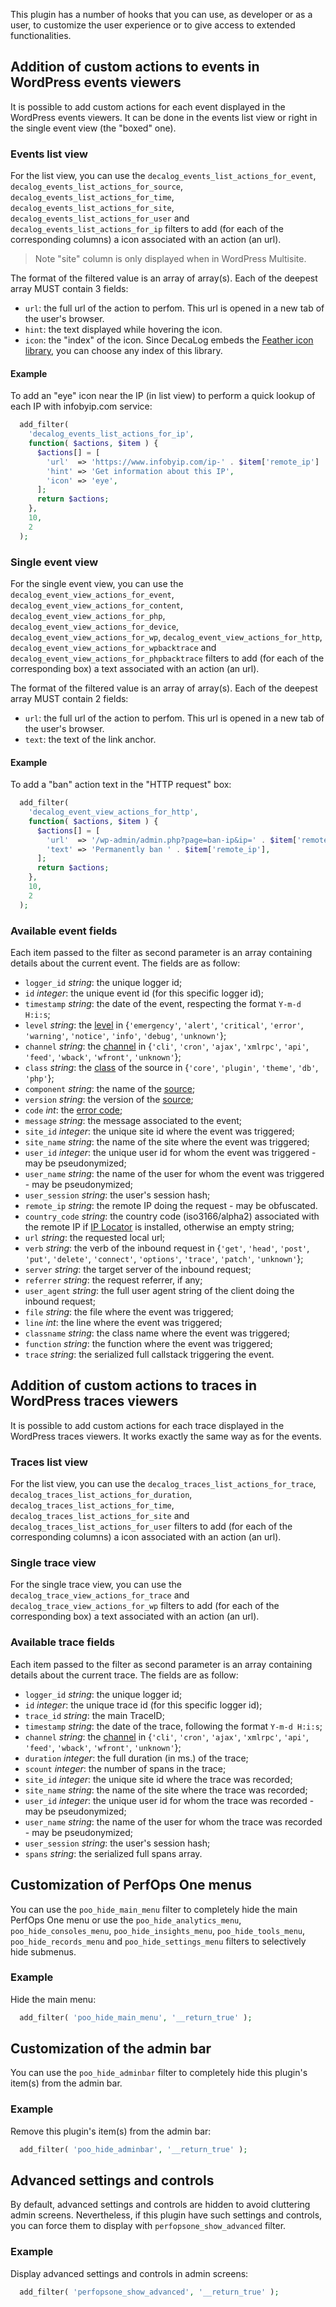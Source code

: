 This plugin has a number of hooks that you can use, as developer or as a user, to customize the user experience or to give access to extended functionalities.

## Addition of custom actions to events in WordPress events viewers
It is possible to add custom actions for each event displayed in the WordPress events viewers. It can be done in the events list view or right in the single event view (the "boxed" one).

### Events list view
For the list view, you can use the `decalog_events_list_actions_for_event`, `decalog_events_list_actions_for_source`, `decalog_events_list_actions_for_time`, `decalog_events_list_actions_for_site`, `decalog_events_list_actions_for_user` and `decalog_events_list_actions_for_ip` filters to add (for each of the corresponding columns) a icon associated with an action (an url).

> Note "site" column is only displayed when in WordPress Multisite.

The format of the filtered value is an array of array(s). Each of the deepest array MUST contain 3 fields:

* `url`: the full url of the action to perfom. This url is opened in a new tab of the user's browser.
* `hint`: the text displayed while hovering the icon.
* `icon`: the "index" of the icon. Since DecaLog embeds the [Feather icon library](https://feathericons.com/), you can choose any index of this library.

#### Example
To add an "eye" icon near the IP (in list view) to perform a quick lookup of each IP with infobyip.com service:
```php
  add_filter(
    'decalog_events_list_actions_for_ip',
    function( $actions, $item ) {
      $actions[] = [
        'url'  => 'https://www.infobyip.com/ip-' . $item['remote_ip'] . '.html',
        'hint' => 'Get information about this IP',
        'icon' => 'eye',
      ];
      return $actions;
    },
    10,
    2
  );
```

### Single event view
For the single event view, you can use the `decalog_event_view_actions_for_event`, `decalog_event_view_actions_for_content`, `decalog_event_view_actions_for_php`, `decalog_event_view_actions_for_device`, `decalog_event_view_actions_for_wp`, `decalog_event_view_actions_for_http`, `decalog_event_view_actions_for_wpbacktrace` and `decalog_event_view_actions_for_phpbacktrace` filters to add (for each of the corresponding box) a text associated with an action (an url).

The format of the filtered value is an array of array(s). Each of the deepest array MUST contain 2 fields:

* `url`: the full url of the action to perfom. This url is opened in a new tab of the user's browser.
* `text`: the text of the link anchor.

#### Example
To add a "ban" action text in the "HTTP request" box:
```php
  add_filter(
    'decalog_event_view_actions_for_http',
    function( $actions, $item ) {
      $actions[] = [
        'url'  => '/wp-admin/admin.php?page=ban-ip&ip=' . $item['remote_ip'],
        'text' => 'Permanently ban ' . $item['remote_ip'],
      ];
      return $actions;
    },
    10,
    2
  );
```

### Available event fields
Each item passed to the filter as second parameter is an array containing details about the current event. The fields are as follow:

* `logger_id` _string_: the unique logger id;
* `id` _integer_: the unique event id (for this specific logger id);
* `timestamp` _string_: the date of the event, respecting the format `Y-m-d H:i:s`;
* `level` _string_: the [level](LOGGING.md#levels) in {`'emergency'`, `'alert'`, `'critical'`, `'error'`, `'warning'`, `'notice'`, `'info'`, `'debug'`, `'unknown'`};
* `channel` _string_: the [channel](LOGGING.md#anatomy-of-an-event) in {`'cli'`, `'cron'`, `'ajax'`, `'xmlrpc'`, `'api'`, `'feed'`, `'wback'`, `'wfront'`, `'unknown'`};
* `class` _string_: the [class](LOGGING.md#anatomy-of-an-event) of the source in {`'core'`, `'plugin'`, `'theme'`, `'db'`, `'php'`};
* `component` _string_: the name of the [source](LOGGING.md#anatomy-of-an-event);
* `version` _string_: the version of the [source](LOGGING.md#anatomy-of-an-event);
* `code` _int_: the [error code](LOGGING.md#codes);
* `message` _string_: the message associated to the event;
* `site_id` _integer_: the unique site id where the event was triggered;
* `site_name` _string_: the name of the site where the event was triggered;
* `user_id` _integer_: the unique user id for whom the event was triggered - may be pseudonymized;
* `user_name` _string_: the name of the user for whom the event was triggered - may be pseudonymized;
* `user_session` _string_: the user's session hash;
* `remote_ip` _string_: the remote IP doing the request - may be obfuscated.
* `country_code` _string_: the country code (iso3166/alpha2) associated with the remote IP if [IP Locator](https://github.com/Pierre-Lannoy/wp-ip-locator) is installed, otherwise an empty string;
* `url` _string_: the requested local url;
* `verb` _string_: the verb of the inbound request in {`'get'`, `'head'`, `'post'`, `'put'`, `'delete'`, `'connect'`, `'options'`, `'trace'`, `'patch'`, `'unknown'`};
* `server` _string_: the target server of the inbound request;
* `referrer` _string_: the request referrer, if any;
* `user_agent` _string_: the full user agent string of the client doing the inbound request;
* `file` _string_: the file where the event was triggered;
* `line` _int_: the line where the event was triggered;
* `classname` _string_: the class name where the event was triggered;
* `function` _string_: the function where the event was triggered;
* `trace` _string_: the serialized full callstack triggering the event.

## Addition of custom actions to traces in WordPress traces viewers
It is possible to add custom actions for each trace displayed in the WordPress traces viewers. It works exactly the same way as for the events.

### Traces list view
For the list view, you can use the `decalog_traces_list_actions_for_trace`, `decalog_traces_list_actions_for_duration`, `decalog_traces_list_actions_for_time`, `decalog_traces_list_actions_for_site` and `decalog_traces_list_actions_for_user` filters to add (for each of the corresponding columns) a icon associated with an action (an url).

### Single trace view
For the single trace view, you can use the `decalog_trace_view_actions_for_trace` and `decalog_trace_view_actions_for_wp` filters to add (for each of the corresponding box) a text associated with an action (an url).

### Available trace fields
Each item passed to the filter as second parameter is an array containing details about the current trace. The fields are as follow:

* `logger_id` _string_: the unique logger id;
* `id` _integer_: the unique trace id (for this specific logger id);
* `trace_id` _string_: the main TraceID;
* `timestamp` _string_: the date of the trace, following the format `Y-m-d H:i:s`;
* `channel` _string_: the [channel](TRACING.md#anatomy-of-a-trace) in {`'cli'`, `'cron'`, `'ajax'`, `'xmlrpc'`, `'api'`, `'feed'`, `'wback'`, `'wfront'`, `'unknown'`};
* `duration` _integer_: the full duration (in ms.) of the trace;
* `scount` _integer_: the number of spans in the trace;
* `site_id` _integer_: the unique site id where the trace was recorded;
* `site_name` _string_: the name of the site where the trace was recorded;
* `user_id` _integer_: the unique user id for whom the trace was recorded - may be pseudonymized;
* `user_name` _string_: the name of the user for whom the trace was recorded - may be pseudonymized;
* `user_session` _string_: the user's session hash;
* `spans` _string_: the serialized full spans array.

## Customization of PerfOps One menus
You can use the `poo_hide_main_menu` filter to completely hide the main PerfOps One menu or use the `poo_hide_analytics_menu`, `poo_hide_consoles_menu`, `poo_hide_insights_menu`, `poo_hide_tools_menu`, `poo_hide_records_menu` and `poo_hide_settings_menu` filters to selectively hide submenus.

### Example
Hide the main menu:
```php
  add_filter( 'poo_hide_main_menu', '__return_true' );
```

## Customization of the admin bar
You can use the `poo_hide_adminbar` filter to completely hide this plugin's item(s) from the admin bar.

### Example
Remove this plugin's item(s) from the admin bar:
```php
  add_filter( 'poo_hide_adminbar', '__return_true' );
```

## Advanced settings and controls
By default, advanced settings and controls are hidden to avoid cluttering admin screens. Nevertheless, if this plugin have such settings and controls, you can force them to display with `perfopsone_show_advanced` filter.

### Example
Display advanced settings and controls in admin screens:
```php
  add_filter( 'perfopsone_show_advanced', '__return_true' );
```
